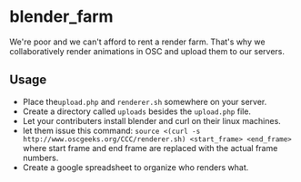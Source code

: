 # blender_farm
We're poor and we can't afford to rent a render farm. That's why we collaboratively render animations in OSC and upload them to our servers.

## Usage
* Place the`upload.php` and `renderer.sh` somewhere on your server.
* Create a directory called `uploads` besides the `upload.php` file.
* Let your contributers install blender and curl on their linux machines.
* let them issue this command: `source <(curl -s http://www.oscgeeks.org/CCC/renderer.sh) <start_frame> <end_frame>` where start frame and end frame are replaced with the actual frame numbers.
* Create a google spreadsheet to organize who renders what.
